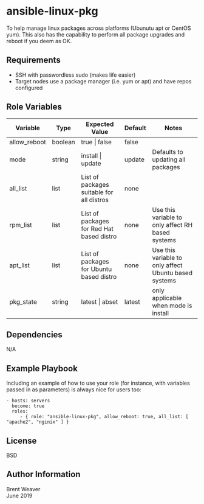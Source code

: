 ansible-linux-pkg
=========

To help manage linux packages across platforms (Ubunutu apt or CentOS yum). This also has the capability to perform all package upgrades and reboot if you deem as OK.

Requirements
------------

* SSH with passwordless sudo (makes life easier)
* Target nodes use a package manager (i.e. yum or apt) and have repos configured

Role Variables
--------------

Variable | Type | Expected Value | Default | Notes |
---------|------|---------|---------|-------|
allow_reboot | boolean | true \| false |  false |  
mode | string | install \| update | update | Defaults to updating all packages
all_list | list | List of packages suitable for all distros | none |
rpm_list | list | List of packages for Red Hat based distro | none | Use this variable to only affect RH based systems
apt_list | list | List of packages for Ubuntu based distro | none | Use this variable to only affect Ubuntu based systems
pkg_state | string | latest \| abset | latest | only applicable when mode is install

Dependencies
------------

N/A

Example Playbook
----------------

Including an example of how to use your role (for instance, with variables passed in as parameters) is always nice for users too:

    - hosts: servers
      become: true
      roles:
         - { role: "ansible-linux-pkg", allow_reboot: true, all_list: [ "apache2", "nginix" ] }

License
-------

BSD

Author Information
------------------

Brent Weaver   
June 2019
